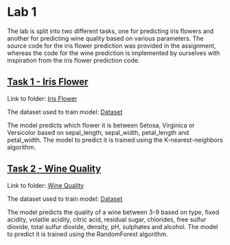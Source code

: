 # Lab 1
The lab is split into two different tasks, one for predicting iris flowers and another for predicting wine quality based on various parameters. 
The source code for the iris flower prediction was provided in the assignment, whereas the code for the wine prediction is implemented by ourselves with inspiration from the iris flower prediction code.

## [Task 1 - Iris Flower](Lab1/iris_flower/README.md)
Link to folder: [Iris Flower](https://github.com/gardaa/ID2223-ScalableML/tree/main/Lab1/iris_flower)

The dataset used to train model: [Dataset](https://repo.hops.works/master/hopsworks-tutorials/data/iris.csv)

The model predicts which flower it is between Setosa, Virginica or Versicolor based on sepal_length, sepal_width, petal_length and petal_width. The model to predict it is trained using the K-nearest-neighbors algorithm.

## [Task 2 - Wine Quality](Lab1/wine-quality/README.md)
Link to folder: [Wine Quality](https://github.com/gardaa/ID2223-ScalableML/tree/main/Lab1/wine-quality)

The dataset used to train model: [Dataset](https://raw.githubusercontent.com/ID2223KTH/id2223kth.github.io/master/assignments/lab1/wine.csv)

The model predicts the quality of a wine between 3-9 based on type, fixed acidity, volatile acidity, citric acid, residual sugar, chlorides, free sulfur dioxide, total sulfur dioxide, density, pH, sulphates and alcohol. 
The model to predict it is trained using the RandomForest algorithm.
